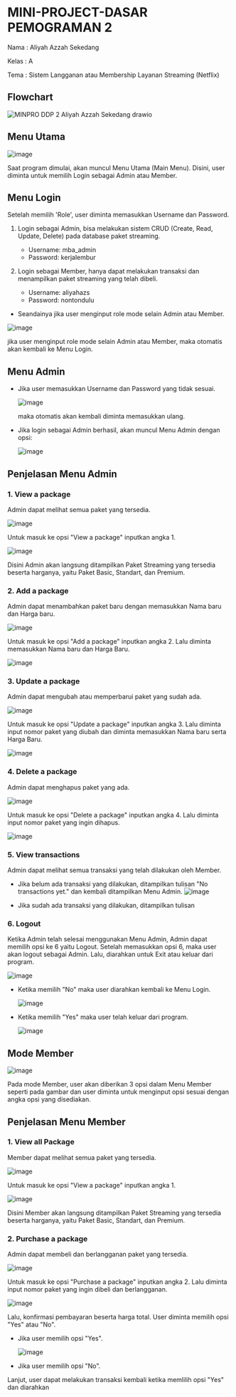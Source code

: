 # MINI-PROJECT-DASAR PEMOGRAMAN 2
Nama : Aliyah Azzah Sekedang

Kelas : A

Tema : Sistem Langganan atau Membership Layanan Streaming (Netflix)

## Flowchart
![MINPRO DDP 2 Aliyah Azzah Sekedang drawio](https://github.com/user-attachments/assets/9368003a-1388-4415-a9bd-fd4148212230)

## Menu Utama
![image](https://github.com/user-attachments/assets/fe040ba7-4ac8-4849-a642-dce76048e9b2)

Saat program dimulai, akan muncul Menu Utama (Main Menu). Disini, user diminta untuk memilih Login sebagai Admin atau Member.

## Menu Login
Setelah memilih 'Role', user diminta memasukkan Username dan Password.

1) Login sebagai Admin, bisa melakukan sistem CRUD (Create, Read, Update, Delete) pada database paket streaming.
   
   - Username: mba_admin
   - Password: kerjalembur
     
3) Login sebagai Member, hanya dapat melakukan transaksi dan menampilkan paket streaming yang telah dibeli.
   
   - Username: aliyahazs
   - Password: nontondulu

- Seandainya jika user menginput role mode selain Admin atau Member.

![image](https://github.com/user-attachments/assets/5a5c728e-2668-493e-89b7-7ccf94f198a7)

jika user menginput role mode selain Admin atau Member, maka otomatis akan kembali ke Menu Login.

## Menu Admin
- Jika user memasukkan Username dan Password yang tidak sesuai.
  
  ![image](https://github.com/user-attachments/assets/fa556cda-73b3-49bf-9315-4d00a306dd7b)

  maka otomatis akan kembali diminta memasukkan ulang.
  
- Jika login sebagai Admin berhasil, akan muncul Menu Admin dengan opsi:

  ![image](https://github.com/user-attachments/assets/5f0e0542-07a9-45ba-9cc3-735085a46bf3)

## Penjelasan Menu Admin

  ### 1. View a package
  Admin dapat melihat semua paket yang tersedia.
  
  ![image](https://github.com/user-attachments/assets/8d8db1bf-4e29-49f2-8b8a-394d45093aed)
  
  Untuk masuk ke opsi "View a package" inputkan angka 1.

  ![image](https://github.com/user-attachments/assets/b2fbb4f4-6f33-4706-961a-9907e3084102)

  Disini Admin akan langsung ditampilkan Paket Streaming yang tersedia beserta harganya, yaitu Paket Basic, Standart, dan Premium.
  
  ### 2. Add a package
  Admin dapat menambahkan paket baru dengan memasukkan Nama baru dan Harga baru.
  
  ![image](https://github.com/user-attachments/assets/fb138b2a-09f7-4c15-b36e-e04ffd33931e)

  Untuk masuk ke opsi "Add a package" inputkan angka 2. Lalu diminta memasukkan Nama baru dan Harga Baru.

  ![image](https://github.com/user-attachments/assets/009b0cdd-0a07-4e93-9f78-bf50bfbbfcc2)

  ### 3. Update a package
  Admin dapat mengubah atau memperbarui paket yang sudah ada.

  ![image](https://github.com/user-attachments/assets/a1691d6e-3c4b-49bd-b267-82bed2ad1268)

  Untuk masuk ke opsi "Update a package" inputkan angka 3. Lalu diminta input nomor paket yang diubah dan diminta memasukkan Nama baru serta Harga Baru.

  ![image](https://github.com/user-attachments/assets/4f6cd649-ed05-47ad-9352-a8936d821d4e)

  ### 4. Delete a package
  Admin dapat menghapus paket yang ada.

  ![image](https://github.com/user-attachments/assets/e5e4e448-7a52-4f09-9a02-b621d63f797d)

  Untuk masuk ke opsi "Delete a package" inputkan angka 4. Lalu diminta input nomor paket yang ingin dihapus.

  ![image](https://github.com/user-attachments/assets/5bbf6b86-167f-4acf-a544-469cd119c3e3)

  ### 5. View transactions
  Admin dapat melihat semua transaksi yang telah dilakukan oleh Member.
  
  - Jika belum ada transaksi yang dilakukan, ditampilkan tulisan "No transactions yet." dan kembali ditampilkan Menu Admin. 
  ![image](https://github.com/user-attachments/assets/a24ba8f0-ab49-4777-b5b5-4379469a0935)

  - Jika sudah ada transaksi yang dilakukan, ditampilkan tulisan

  ### 6. Logout
  Ketika Admin telah selesai menggunakan Menu Admin, Admin dapat memilih opsi ke 6 yaitu Logout. Setelah memasukkan opsi 6, maka user akan logout sebagai Admin. Lalu, diarahkan untuk Exit atau keluar dari program.

  ![image](https://github.com/user-attachments/assets/4eab3461-9fe7-48ea-a2ea-c5dabba2d159)

   - Ketika memilih "No" maka user diarahkan kembali ke Menu Login.

     ![image](https://github.com/user-attachments/assets/bba1c793-2c37-454b-b7fb-e39963dc8b9c)
     
   - Ketika memilih "Yes" maka user telah keluar dari program.

     ![image](https://github.com/user-attachments/assets/4e98e861-63d9-4093-a929-762c70c97646)

## Mode Member

![image](https://github.com/user-attachments/assets/edfa9e50-6c1f-41f8-bee4-803ff39ff761)

Pada mode Member, user akan diberikan 3 opsi dalam Menu Member seperti pada gambar dan user diminta untuk menginput opsi sesuai dengan angka opsi yang disediakan.

## Penjelasan Menu Member

   ### 1. View all Package

   Member dapat melihat semua paket yang tersedia.
  
   ![image](https://github.com/user-attachments/assets/ddf7e827-d0ce-44c1-ba42-0d9d3df11b62)
  
   Untuk masuk ke opsi "View a package" inputkan angka 1.

   ![image](https://github.com/user-attachments/assets/310b9c91-bce0-4312-82ba-998be8548b46)

   Disini Member akan langsung ditampilkan Paket Streaming yang tersedia beserta harganya, yaitu Paket Basic, Standart, dan Premium.
   
   ### 2. Purchase a package
   Admin dapat membeli dan berlangganan paket yang tersedia.

   ![image](https://github.com/user-attachments/assets/38b1c63c-c407-430f-9f08-bd35936914f2)
    
   Untuk masuk ke opsi "Purchase a package" inputkan angka 2. Lalu diminta input nomor paket yang ingin dibeli dan berlangganan.

   ![image](https://github.com/user-attachments/assets/afd50bcb-5832-4230-a0ff-86cb72eace0f)

   Lalu, konfirmasi pembayaran beserta harga total. User diminta memilih opsi "Yes" atau "No".
   
   - Jika user memilih opsi "Yes".
     
     ![image](https://github.com/user-attachments/assets/fb4eaf2b-fa38-41d5-a087-19666203dccf)

   - Jika user memilih opsi "No".

   Lanjut, user dapat melakukan transaksi kembali ketika memlilih opsi "Yes" dan diarahkan 
   

   

    




